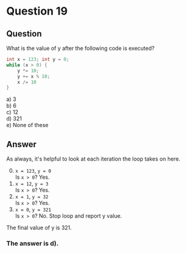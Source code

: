 # Question 19
## Question
What is the value of y after the following code is executed?
```java
int x = 123; int y = 0;
while (x > 0) {
	y *= 10;
	y += x % 10;
	x /= 10
}
```
a) 3  
b) 6  
c) 12  
d) 321  
e) None of these  
## Answer
As always, it's helpful to look at each iteration the loop takes on here. 

0. `x = 123`, `y = 0`  
Is `x > 0`? Yes.
1. `x = 12`, `y = 3`  
Is `x > 0`? Yes.
2. `x = 1`, `y = 32`  
Is `x > 0`? Yes. 
3. `x = 0`, `y = 321`  
Is `x > 0`? No. Stop loop and report y value.

The final value of y is 321. 

### **The answer is d).**
